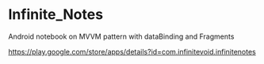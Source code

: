 # Infinite_Notes
Android notebook on MVVM pattern with dataBinding and Fragments

https://play.google.com/store/apps/details?id=com.infinitevoid.infinitenotes
